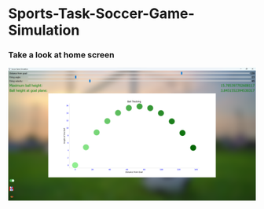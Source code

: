 # Sports-Task-Soccer-Game-Simulation

### Take a look at home screen

![img](https://github.com/MohammadSayed02/Sports-Task-Soccer-Game-Simulation/blob/main/imgs/Main.png?raw=true)
